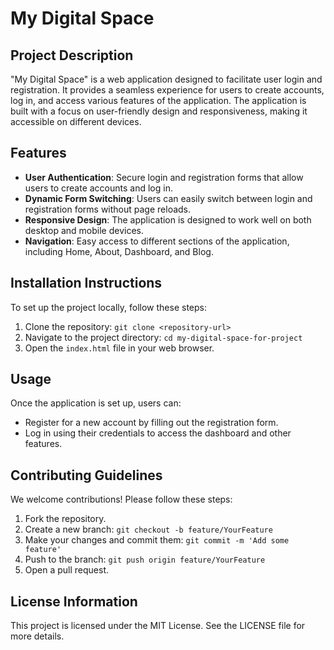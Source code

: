 # My Digital Space

## Project Description
"My Digital Space" is a web application designed to facilitate user login and registration. It provides a seamless experience for users to create accounts, log in, and access various features of the application. The application is built with a focus on user-friendly design and responsiveness, making it accessible on different devices.

## Features
- **User Authentication**: Secure login and registration forms that allow users to create accounts and log in.
- **Dynamic Form Switching**: Users can easily switch between login and registration forms without page reloads.
- **Responsive Design**: The application is designed to work well on both desktop and mobile devices.
- **Navigation**: Easy access to different sections of the application, including Home, About, Dashboard, and Blog.

## Installation Instructions
To set up the project locally, follow these steps:
1. Clone the repository: `git clone <repository-url>`
2. Navigate to the project directory: `cd my-digital-space-for-project`
3. Open the `index.html` file in your web browser.

## Usage
Once the application is set up, users can:
- Register for a new account by filling out the registration form.
- Log in using their credentials to access the dashboard and other features.

## Contributing Guidelines
We welcome contributions! Please follow these steps:
1. Fork the repository.
2. Create a new branch: `git checkout -b feature/YourFeature`
3. Make your changes and commit them: `git commit -m 'Add some feature'`
4. Push to the branch: `git push origin feature/YourFeature`
5. Open a pull request.

## License Information
This project is licensed under the MIT License. See the LICENSE file for more details.
